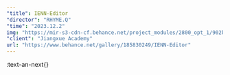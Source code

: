 ```yaml
---
"title": IENN-Editor
"director": "RHYME.Q"
"time": "2023.12.2"
img: "https://mir-s3-cdn-cf.behance.net/project_modules/2800_opt_1/902b10185830249.656a467eea021.png"
"client": "Jiangxue Academy"
url: "https://www.behance.net/gallery/185830249/IENN-Editor"
---
```


:text-an-next{}
